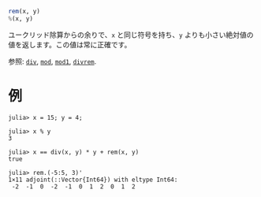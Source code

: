 ```julia
rem(x, y)
%(x, y)
```

ユークリッド除算からの余りで、`x` と同じ符号を持ち、`y` よりも小さい絶対値の値を返します。この値は常に正確です。

参照: [`div`](@ref), [`mod`](@ref), [`mod1`](@ref), [`divrem`](@ref).

# 例

```jldoctest
julia> x = 15; y = 4;

julia> x % y
3

julia> x == div(x, y) * y + rem(x, y)
true

julia> rem.(-5:5, 3)'
1×11 adjoint(::Vector{Int64}) with eltype Int64:
 -2  -1  0  -2  -1  0  1  2  0  1  2
```
